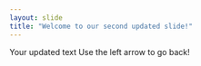 ```yaml
---
layout: slide
title: "Welcome to our second updated slide!"
---
```

Your updated text
Use the left arrow to go back!
